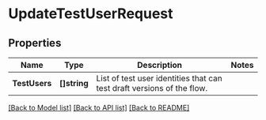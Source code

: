 # UpdateTestUserRequest

## Properties

Name | Type | Description | Notes
------------ | ------------- | ------------- | -------------
**TestUsers** | **[]string** | List of test user identities that can test draft versions of the flow. | 

[[Back to Model list]](../README.md#documentation-for-models) [[Back to API list]](../README.md#documentation-for-api-endpoints) [[Back to README]](../README.md)


